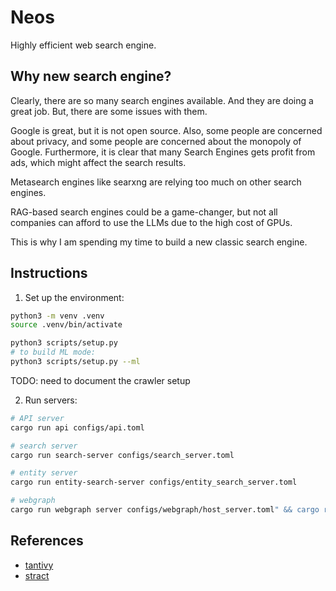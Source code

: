 # Neos

Highly efficient web search engine.

## Why new search engine?

Clearly, there are so many search engines available.
And they are doing a great job.
But, there are some issues with them.

Google is great, but it is not open source.
Also, some people are concerned about privacy, and some people are concerned about the monopoly of Google.
Furthermore, it is clear that many Search Engines gets profit from ads, which might affect the search results.

Metasearch engines like searxng are relying too much on other search engines.

RAG-based search engines could be a game-changer, but not all companies can afford to use the LLMs due to the high cost of GPUs.

This is why I am spending my time to build a new classic search engine.

## Instructions

1. Set up the environment:
```bash
python3 -m venv .venv
source .venv/bin/activate

python3 scripts/setup.py
# to build ML mode:
python3 scripts/setup.py --ml
```

TODO: need to document the crawler setup

2. Run servers:
```bash
# API server
cargo run api configs/api.toml

# search server
cargo run search-server configs/search_server.toml

# entity server
cargo run entity-search-server configs/entity_search_server.toml

# webgraph
cargo run webgraph server configs/webgraph/host_server.toml" && cargo run webgraph server configs/webgraph/page_server.toml
```

## References

- [tantivy](https://crates.io/crates/tantivy)
- [stract](https://github.com/StractOrg/stract)
